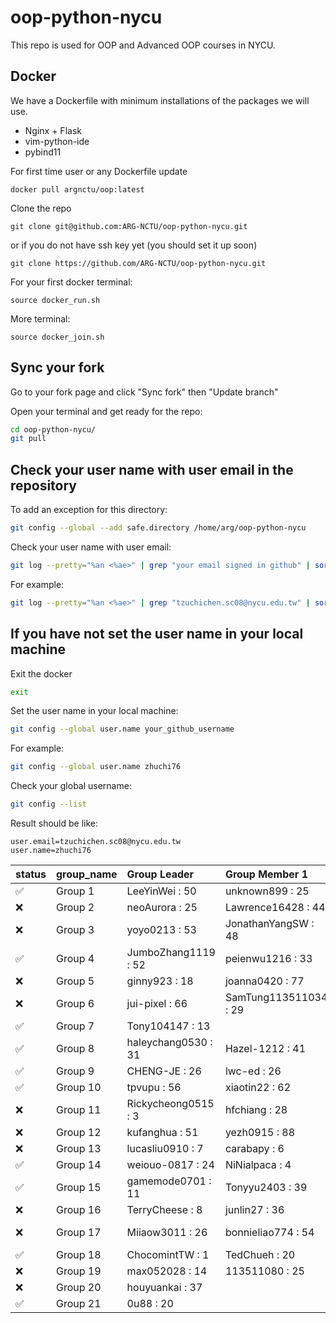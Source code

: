 # oop-python-nycu

This repo is used for OOP and Advanced OOP courses in NYCU.

## Docker

We have a Dockerfile with minimum installations of the packages we will use.
* Nginx + Flask
* vim-python-ide
* pybind11

For first time user or any Dockerfile update
```
docker pull argnctu/oop:latest
```

Clone the repo
```
git clone git@github.com:ARG-NCTU/oop-python-nycu.git
```
or if you do not have ssh key yet (you should set it up soon)
```
git clone https://github.com/ARG-NCTU/oop-python-nycu.git
```

For your first docker terminal:
```
source docker_run.sh
```

More terminal:
```
source docker_join.sh
```

## Sync your fork
Go to your fork page and click "Sync fork" then "Update branch"


Open your terminal and get ready for the repo:
```sh
cd oop-python-nycu/
git pull
```

## Check your user name with user email in the repository
To add an exception for this directory:
```sh
git config --global --add safe.directory /home/arg/oop-python-nycu
```

Check your user name with user email:
```sh
git log --pretty="%an <%ae>" | grep "your email signed in github" | sort | uniq
```

For example:
```sh
git log --pretty="%an <%ae>" | grep "tzuchichen.sc08@nycu.edu.tw" | sort | uniq
```

## If you have not set the user name in your local machine
Exit the docker
```sh
exit
```

Set the user name in your local machine:
```sh
git config --global user.name your_github_username
```

For example:
```sh
git config --global user.name zhuchi76
```

Check your global username:
```sh
git config --list
```
Result should be like:
```
user.email=tzuchichen.sc08@nycu.edu.tw
user.name=zhuchi76
```

<!--START_SECTION:pytest-->

| status   | group_name   | Group Leader        | Group Member 1        | Group Member 2         |
|:---------|:-------------|:--------------------|:----------------------|:-----------------------|
| ✅        | Group 1      | LeeYinWei : 50      | unknown899 : 25       |                        |
| ❌        | Group 2      | neoAurora : 25      | Lawrence16428 : 44    | howardhung14 : 26      |
| ❌        | Group 3      | yoyo0213 : 53       | JonathanYangSW : 48   | GinoChen113511247 : 32 |
| ✅        | Group 4      | JumboZhang1119 : 52 | peienwu1216 : 33      | chxyuuu : 46           |
| ❌        | Group 5      | ginny923 : 18       | joanna0420 : 77       | dua0505 : 23           |
| ❌        | Group 6      | jui-pixel : 66      | SamTung113511034 : 29 | charles691 : 35        |
| ✅        | Group 7      | Tony104147 : 13     |                       |                        |
| ✅        | Group 8      | haleychang0530 : 31 | Hazel-1212 : 41       | tree1014 : 25          |
| ✅        | Group 9      | CHENG-JE : 26       | lwc-ed : 26           |                        |
| ✅        | Group 10     | tpvupu : 56         | xiaotin22 : 62        | calistayang : 43       |
| ❌        | Group 11     | Rickycheong0515 : 3 | hfchiang : 28         | Samuel11GitHub : 0     |
| ❌        | Group 12     | kufanghua : 51      | yezh0915 : 88         | fiesta0217 : 32        |
| ❌        | Group 13     | lucasliu0910 : 7    | carabapy : 6          | jing1688 : 65          |
| ✅        | Group 14     | weiouo-0817 : 24    | NiNialpaca : 4        |                        |
| ✅        | Group 15     | gamemode0701 : 11   | Tonyyu2403 : 39       |                        |
| ❌        | Group 16     | TerryCheese : 8     | junlin27 : 36         |                        |
| ❌        | Group 17     | Miiaow3011 : 26     | bonnieliao774 : 54    | emmazheng0318 : 21     |
| ✅        | Group 18     | ChocomintTW : 1     | TedChueh : 20         | pitinghsu : 0          |
| ❌        | Group 19     | max052028 : 14      | 113511080 : 25        |                        |
| ❌        | Group 20     | houyuankai : 37     |                       |                        |
| ✅        | Group 21     | 0u88 : 20           |                       |                        |
<!--END_SECTION:pytest-->
